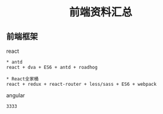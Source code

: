 # <p align='center'>前端资料汇总</p>

## 前端框架
react
```
* antd
react + dva + ES6 + antd + roadhog
```
```
* React全家桶
react + redux + react-router + less/sass + ES6 + webpack  
```
angular

```
3333
```
    
        

        








